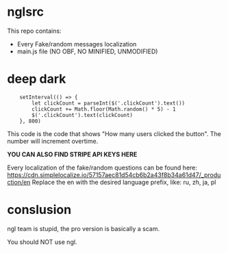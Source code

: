 # nglsrc

This repo contains:
- Every Fake/random messages localization 
- main.js file (NO OBF, NO MINIFIED, UNMODIFIED)
  

# deep dark
```
    setInterval(() => {
        let clickCount = parseInt($('.clickCount').text())
        clickCount += Math.floor(Math.random() * 5) - 1
        $('.clickCount').text(clickCount)
    }, 800)
```
This code is the code that shows "How many users clicked the button". The number will increment overtime.

**YOU CAN ALSO FIND STRIPE API KEYS HERE**

Every localization of the fake/random questions can be found here:
https://cdn.simplelocalize.io/57157aec81d54cb6b2a43f8b34a61d47/_production/en 
Replace the en with the desired language prefix, like: ru, zh, ja, pl 
# conslusion
ngl team is stupid, the pro version is basically a scam.

You should NOT use ngl.
